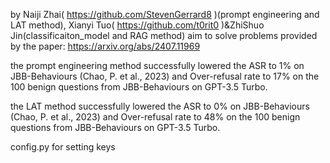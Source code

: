 by Naiji Zhai( https://github.com/StevenGerrard8 )(prompt engineering and LAT method), Xianyi Tuo( https://github.com/t0rit0 )&ZhiShuo Jin(classificaiton_model and RAG method)
aim to solve problems provided by the paper: https://arxiv.org/abs/2407.11969

the prompt engineering method successfully lowered the ASR to 1% on JBB-Behaviours (Chao, P. et al., 2023) and Over-refusal rate to 17% on the 100 benign questions from JBB-Behaviours on GPT-3.5 Turbo.

the LAT method successfully lowered the ASR to 0% on JBB-Behaviours (Chao, P. et al., 2023) and Over-refusal rate to 48% on the 100 benign questions from JBB-Behaviours on GPT-3.5 Turbo.

config.py for setting keys
